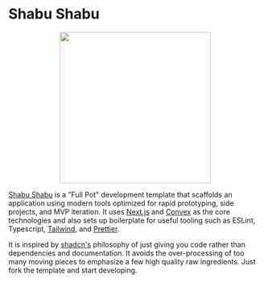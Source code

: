 # Shabu Shabu

<p align="center">
  <img src="https://i.imgur.com/7D6gN6Q.png" width="300">
</p>

[Shabu Shabu](https://shabu-shabu.theory-a.com/) is a "Full Pot" development template that scaffolds an application using modern tools optimized for rapid prototyping, side projects, and MVP iteration. It uses [Next.js](https://nextjs.org/) and [Convex](https://www.convex.dev/) as the core technologies and also sets up boilerplate for useful tooling such as ESLint, Typescript, [Tailwind](https://tailwindcss.com/), and [Prettier](https://ui.shadcn.com/).

It is inspired by [shadcn's](https://prettier.io/) philosophy of just giving you code rather than dependencies and documentation. It avoids the over-processing of too many moving pieces to emphasize a few high quality raw ingredients. Just fork the template and start developing.
